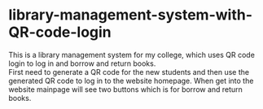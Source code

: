 # library-management-system-with-QR-code-login
This is a library management system for my college, which uses QR code login to log in and borrow and return books.
<br>First need to generate a QR code for the new students and then use the generated QR code to log in to the website homepage.
When get into the website mainpage will see two buttons which is for borrow and return books.
